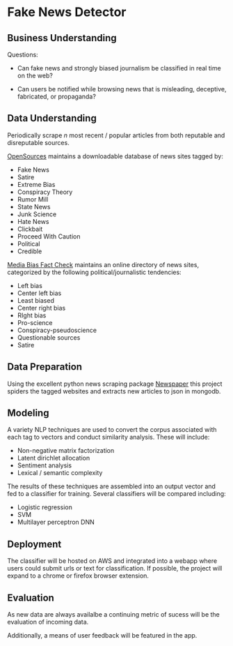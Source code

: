 Fake News Detector
==============

Business Understanding
----------------------

Questions:

-   Can fake news and strongly biased journalism be classified in real time on the web?

-   Can users be notified while browsing news that is misleading,
 deceptive, fabricated, or propaganda?

Data Understanding
------------------

Periodically scrape *n* most recent / popular articles from both reputable and disreputable sources. 



[OpenSources](http://www.opensources.co/) maintains a downloadable database of news sites tagged by: 

- Fake News 
- Satire 
- Extreme Bias 
- Conspiracy Theory 
- Rumor Mill 
- State News 
- Junk Science
- Hate News 
- Clickbait
- Proceed With Caution 
- Political
- Credible

[Media Bias Fact Check](https://mediabiasfactcheck.com/)  maintains an online directory of news sites, categorized by the following political/journalistic tendencies:

- Left bias
- Center left bias
- Least biased
- Center right bias
- RIght bias
- Pro-science
- Conspiracy-pseudoscience
- Questionable sources
- Satire


Data Preparation
----------------

Using the excellent python news scraping package [Newspaper](https://github.com/codelucas/newspaper) this project spiders the tagged websites and extracts new articles to json in mongodb.


Modeling
--------

A variety NLP techniques are used to convert the corpus associated with each tag to vectors and conduct similarity analysis. These will include:

- Non-negative matrix factorization
- Latent dirichlet allocation
- Sentiment analysis
- Lexical / semantic complexity 

The results of these techniques are assembled into an output vector and fed to a classifier for training. Several classifiers will be compared including:

- Logistic regression
- SVM
- Multilayer perceptron DNN


Deployment
----------

The classifier will be hosted on AWS and integrated into a webapp where users could submit urls or text for classification. If possible, the project will expand to a chrome or firefox browser extension.


Evaluation
----------

As new data are always availalbe a continuing metric of sucess will be the evaluation of incoming data.

Additionally, a means of user feedback will be featured in the app.


